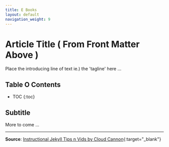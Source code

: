 ```yaml
---
title: E Books
layout: default
navigation_weight: 9
---
```

# Article Title ( From Front Matter Above )

Place the introducing line of text ie.) the 'tagline' here ...

## Table O Contents

- TOC
{:toc}

## Subtitle

More to come ...

***

**Source**: [Instructional Jekyll Tips n Vids by Cloud Cannon](https://learn.cloudcannon.com/){:target="_blank"}
